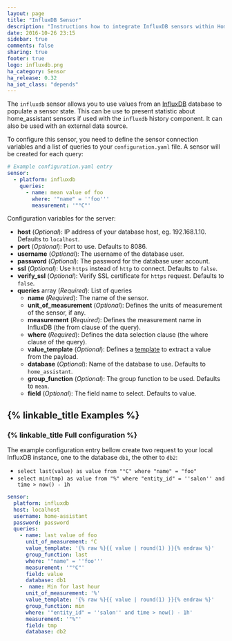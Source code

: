 ```yaml
---
layout: page
title: "InfluxDB Sensor"
description: "Instructions how to integrate InfluxDB sensors within Home Assistant."
date: 2016-10-26 23:15
sidebar: true
comments: false
sharing: true
footer: true
logo: influxdb.png
ha_category: Sensor
ha_release: 0.32
ha_iot_class: "depends"
---
```


The `influxdb` sensor allows you to use values from an [InfluxDB](https://influxdb.com/) database to populate a sensor state. This can be use to present statistic about home_assistant sensors if used with the `influxdb` history component. It can also be used with an external data source.

To configure this sensor, you need to define the sensor connection variables and a list of queries to  your `configuration.yaml` file. A sensor will be created for each query:

```yaml
# Example configuration.yaml entry
sensor:
  - platform: influxdb
    queries:
      - name: mean value of foo
        where: '"name" = ''foo'''
        measurement: '"°C"'
```


Configuration variables for the server:

- **host** (*Optional*): IP address of your database host, eg. 192.168.1.10. Defaults to `localhost`.
- **port** (*Optional*): Port to use. Defaults to 8086.
- **username** (*Optional*): The username of the database user.
- **password** (*Optional*): The password for the database user account.
- **ssl** (*Optional*): Use `https` instead of `http` to connect. Defaults to `false`.
- **verify_ssl** (*Optional*): Verify SSL certificate for `https` request. Defaults to `false`.
- **queries** array (*Required*): List of queries
  - **name** (*Required*): The name of the sensor.
  - **unit_of_measurement** (*Optional*): Defines the units of measurement of the sensor, if any.
  - **measurement** (*Required*):  Defines the measurement name in InfluxDB (the from clause of the query).
  - **where** (*Required*): Defines the data selection clause (the where clause of the query).
  - **value_template** (*Optional*): Defines a [template](/docs/configuration/templating/#processing-incoming-data) to extract a value from the payload.
  - **database** (*Optional*): Name of the database to use. Defaults to `home_assistant`.
  - **group_function** (*Optional*): The group function to be used. Defaults to `mean`.
  - **field** (*Optional*): The field name to select. Defaults to value.

## {% linkable_title Examples %}

### {% linkable_title Full configuration %}

The example configuration entry bellow create two request to your local InfluxDB instance, one to the database `db1`, the other to `db2`:

- `select last(value) as value from "°C" where "name" = "foo"`
- `select min(tmp) as value from "%" where "entity_id" = ''salon'' and time > now() - 1h`

```yaml
sensor:
  platform: influxdb
  host: localhost
  username: home-assistant
  password: password
  queries:
    - name: last value of foo
      unit_of_measurement: °C
      value_template: '{% raw %}{{ value | round(1) }}{% endraw %}'
      group_function: last
      where: '"name" = ''foo'''
      measurement: '"°C"'
      field: value
      database: db1
    -  name: Min for last hour
      unit_of_measurement: '%'
      value_template: '{% raw %}{{ value | round(1) }}{% endraw %}'
      group_function: min
      where: '"entity_id" = ''salon'' and time > now() - 1h'
      measurement: '"%"'
      field: tmp
      database: db2
```
